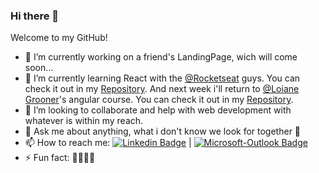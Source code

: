 ### Hi there 👋

<!--
**Karosso/Karosso** is a ✨ _special_ ✨ repository because its `README.md` (this file) appears on your GitHub profile. -->

Welcome to my GitHub!

- 🔭 I’m currently working on a friend's LandingPage, wich will come soon...
- 🌱 I’m currently learning React with the [@Rocketseat](https://github.com/Rocketseat) guys. You can check it out in my [Repository](https://github.com/Karosso/NLW-2). And next week i'll return to [@Loiane Grooner](https://github.com/loiane)'s angular course. You can check it out in my [Repository](https://github.com/Karosso/Angular-6).
- 👯 I’m looking to collaborate and help with web development with whatever is within my reach.
- 💬 Ask me about anything, what i don't know we look for together 👊 
- 📫 How to reach me: [![Linkedin Badge](https://img.shields.io/badge/-Oscar_Dias-blue?style=flat-square&logo=Linkedin&logoColor=white&link=https://www.linkedin.com/in/oscar-oliveira-dias-98890589/)](https://www.linkedin.com/in/oscar-oliveira-dias-98890589/)  |  [![Microsoft-Outlook Badge](https://img.shields.io/badge/-Oscar_Dias-blue?style=flat-square&logo=Microsoft-Outlook&logoColor=white&link=Microsoft-Outlook&logoColor=white&link=mailto:dias_oscar@hotmail.com)](mailto:dias_oscar@hotmail.com)
- ⚡ Fun fact: 🍻🍻🚵🚵

